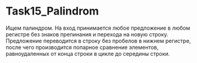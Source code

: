 # Task15_Palindrom
Ищем палиндром. На вход принимается любое предложение в любом регистре без знаков препинания и перехода на новую строку. 
Предложение переводится в строку без пробелов в нижнем регистре, после чего производится попарное сравнение элементов, равноудаленных от конца строки в цикле до середины строки.  
